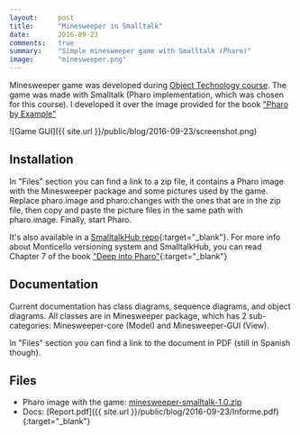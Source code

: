 ```yaml
---
layout:     post
title:      "Minesweeper in Smalltalk"
date:       2016-09-23
comments:   true
summary:    "Simple minesweeper game with Smalltalk (Pharo)"
image:      "minesweeper.png"
---
```


Minesweeper game was developed during [Object Technology course](https://sites.google.com/site/tecnologiadeobjetos2016/home). The game was made with Smalltalk (Pharo implementation, which was chosen for this course). I developed it over the image provided for the book ["Pharo by Example"](http://pharobyexample.org/image/PBE-OneClick-1.1.app.zip)

![Game GUI]({{ site.url }}/public/blog/2016-09-23/screenshot.png)

## Installation
In "Files" section you can find a link to a zip file, it contains a Pharo image with the Minesweeper package and some pictures used by the game.
Replace pharo.image and pharo.changes with the ones that are in the zip file, then copy and paste the picture files in the same path with pharo.image. Finally, start Pharo.

It's also available in a [SmalltalkHub repo](http://smalltalkhub.com/#!/~YulianaApaza/Yuliana-Minesweeper/){:target="\_blank"}.
For more info about Monticello versioning system and SmalltalkHub, you can read Chapter 7 of the book ["Deep into Pharo"](http://pharobooks.gforge.inria.fr/PharoByExampleTwo-Eng/latest/PBE2.pdf){:target="\_blank"}

## Documentation

Current documentation has class diagrams, sequence diagrams, and object diagrams. All classes are in Minesweeper package, which has 2 sub-categories: Minesweeper-core (Model) and Minesweeper-GUI (View).

In "Files" section you can find a link to the document in PDF (still in Spanish though).

## Files

- Pharo image with the game: [minesweeper-smalltalk-1.0.zip](https://github.com/yg-apaza/minesweeper-smalltalk/archive/v1.0.zip)
- Docs: [Report.pdf]({{ site.url }}/public/blog/2016-09-23/Informe.pdf){:target="\_blank"}
